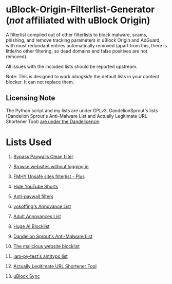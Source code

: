 # uBlock-Origin-Filterlist-Generator (*not* affiliated with uBlock Origin)

A filterlist compiled out of other filterlists to block malware, scams, phishing, and remove tracking parameters in uBlock Origin and AdGuard, with most redundant entries automatically removed (apart from this, there is little/no other filtering, so dead domains and false positives are not removed). <br>

All issues with the included lists should be reported upstream.<br>

Note: This is designed to work _alongside_ the default lists in your content blocker. It can not replace them.

## Licensing Note

The Python script and my lists are under GPLv3. DandelionSprout's lists (Dandelion Sprout's Anti-Malware List and Actually Legitimate URL Shortener Tool) [are under the Dandelicence](https://github.com/DandelionSprout/adfilt/blob/master/LICENSE.md).

# Lists Used

1. [Bypass Paywalls Clean filter](https://gitflic.ru/project/magnolia1234/bypass-paywalls-clean-filters/blob/raw?file=bpc-paywall-filter.txt)

2. [Browse websites without logging in](https://raw.githubusercontent.com/DandelionSprout/adfilt/master/BrowseWebsitesWithoutLoggingIn.txt)

3. [FMHY Unsafe sites filterlist - Plus](https://raw.githubusercontent.com/fmhy/FMHYFilterlist/main/filterlist.txt)

4. [Hide YouTube Shorts](https://raw.githubusercontent.com/gijsdev/ublock-hide-yt-shorts/master/list.txt)

5. [Anti-paywall filters](https://raw.githubusercontent.com/liamengland1/miscfilters/master/antipaywall.txt)

6. [yokoffing's Annoyance List](https://raw.githubusercontent.com/yokoffing/filterlists/main/annoyance_list.txt)

7. [Adult Annoyances List](https://raw.githubusercontent.com/yokoffing/filterlists/refs/heads/main/adult_annoyance_list.txt)

8. [Huge AI Blocklist](https://raw.githubusercontent.com/laylavish/uBlockOrigin-HUGE-AI-Blocklist/main/list.txt)

9. [Dandelion Sprout's Anti-Malware List](https://raw.githubusercontent.com/DandelionSprout/adfilt/master/Dandelion%20Sprout's%20Anti-Malware%20List.txt)

10. [The malicious website blocklist](https://raw.githubusercontent.com/iam-py-test/my_filters_001/main/Alternative%20list%20formats/antimalware_lite.txt)

11. [iam-py-test's antitypo list](https://raw.githubusercontent.com/iam-py-test/my_filters_001/main/antitypo.txt)

12. [Actually Legitimate URL Shortener Tool](https://raw.githubusercontent.com/DandelionSprout/adfilt/master/LegitimateURLShortener.txt)

13. [uBlock Sync](https://gist.githubusercontent.com/NaveenPNair/d327b1d05009923291698201c41357f7/raw/e16a42775bec6cf8a3d221dd0385268474270736/uBlock%2520Sync.txt)
